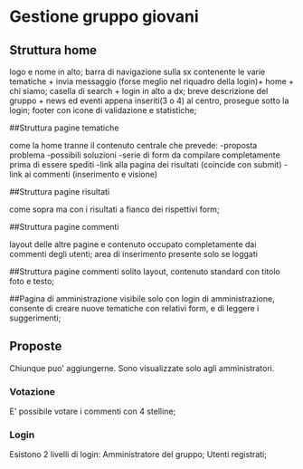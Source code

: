 # Gestione gruppo giovani

## Struttura home

logo e nome in alto;
barra di navigazione sulla sx contenente le varie tematiche + invia messaggio (forse meglio nel riquadro della login)+ home + chi siamo;
casella di search + login in alto a dx;
breve descrizione del gruppo + news ed eventi appena inseriti(3 o 4) al centro,
prosegue sotto la login;
footer con icone di validazione e statistiche;

##Struttura pagine tematiche

come la home tranne il contenuto centrale che prevede:
-proposta problema
-possibili soluzioni
-serie di form da compilare completamente prima di essere spediti
-link alla pagina dei risultati (coincide con submit)
-link ai commenti (inserimento e visione)

##Struttura pagine risultati

come sopra ma con i risultati a fianco dei rispettivi form;

##Struttura pagine commenti

layout delle altre pagine e contenuto occupato completamente dai commenti degli utenti;
area di inserimento presente solo se loggati

##Struttura pagine commenti
solito layout,
contenuto standard con titolo foto e testo;

##Pagina di amministrazione
visibile solo con login di amministrazione, consente di creare nuove tematiche con relativi form, e di leggere i suggerimenti;

## Proposte

Chiunque puo' aggiungerne. Sono visualizzate solo agli amministratori.

### Votazione

E' possibile votare i commenti con 4 stelline;

### Login

Esistono 2 livelli di login: 
Amministratore del gruppo;
Utenti registrati;
